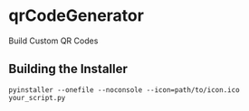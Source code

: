 # qrCodeGenerator
Build Custom QR Codes

## Building the Installer

```
pyinstaller --onefile --noconsole --icon=path/to/icon.ico your_script.py
```

